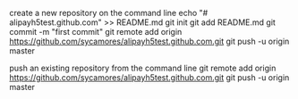 create a new repository on the command line
echo "# alipayh5test.github.com" >> README.md
git init
git add README.md
git commit -m "first commit"
git remote add origin https://github.com/sycamores/alipayh5test.github.com.git
git push -u origin master

push an existing repository from the command line
git remote add origin https://github.com/sycamores/alipayh5test.github.com.git
git push -u origin master

